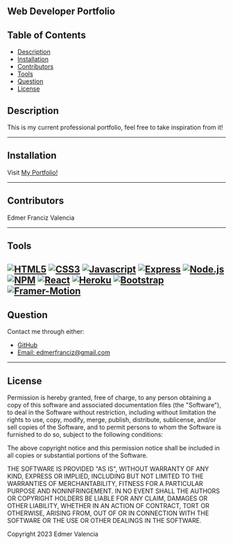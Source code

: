 ## Web Developer Portfolio

  ## Table of Contents
* [Description](#Description)
* [Installation](#Installation)
* [Contributors](#Contribution)
* [Tools](#Tools)
* [Question](#Question)
* [License](#license)

## Description

This is my current professional portfolio, feel free to take inspiration from it!

---
## Installation

Visit [My Portfolio!](https://ed-web-portfolio-9dc8d51c857b.herokuapp.com/)

---

## Contributors

Edmer Franciz Valencia

---
## Tools
[![HTML5](https://img.shields.io/badge/HTML5-E34F26?style=flat-square&logo=html5&logoColor=white)](https://www.w3.org/TR/html5/)
[![CSS3](https://img.shields.io/badge/CSS3-1572B6?style=flat-square&logo=css3&logoColor=white)](https://www.w3.org/Style/CSS/)
[![Javascript](https://img.shields.io/badge/JavaScript-323330?style=flat-square&logo=javascript&logoColor=F7DF1E)](https://www.javascript.com/)
[![Express](https://img.shields.io/badge/Express.js-000000?style=flat-square&logo=express&logoColor=white)](https://expressjs.com/)
[![Node.js](https://img.shields.io/badge/Node.js-339933?style=flat-square&logo=nodedotjs&logoColor=white)](https://nodejs.org/)
[![NPM](https://img.shields.io/badge/NPM-CB3837?style=flat-square&logo=npm&logoColor=white)](https://www.npmjs.com/)
[![React](https://img.shields.io/badge/React-20232A?style=flat-square&logo=react&logoColor=61DAFB)](https://reactjs.org/)
[![Heroku](https://img.shields.io/badge/Heroku-430098?style=flat-square&logo=heroku&logoColor=white)](https://www.heroku.com/)
[![Bootstrap](https://img.shields.io/badge/bootstrap-4EA94B?style=flat-square&logo=bootstrap&logoColor=white)](https://getbootstrap.com/)
[![Framer-Motion](https://img.shields.io/badge/Framer-430098?style=flat-square&logo=framer&logoColor=white)](https://www.framer.com/motion/)
---

## Question

Contact me through either:
- [GitHub](https://github.com/edm1001)
- [Email: edmerfranciz@gmail.com](mailto:edmerfranciz@gmail.com)

---

## License

Permission is hereby granted, free of charge, to any person obtaining a copy of this software and associated documentation files (the "Software"), to deal in the Software without restriction, including without limitation the rights to use, copy, modify, merge, publish, distribute, sublicense, and/or sell copies of the Software, and to permit persons to whom the Software is furnished to do so, subject to the following conditions:

The above copyright notice and this permission notice shall be included in all copies or substantial portions of the Software.

THE SOFTWARE IS PROVIDED "AS IS", WITHOUT WARRANTY OF ANY KIND, EXPRESS OR IMPLIED, INCLUDING BUT NOT LIMITED TO THE WARRANTIES OF MERCHANTABILITY, FITNESS FOR A PARTICULAR PURPOSE AND NONINFRINGEMENT. IN NO EVENT SHALL THE AUTHORS OR COPYRIGHT HOLDERS BE LIABLE FOR ANY CLAIM, DAMAGES OR OTHER LIABILITY, WHETHER IN AN ACTION OF CONTRACT, TORT OR OTHERWISE, ARISING FROM, OUT OF OR IN CONNECTION WITH THE SOFTWARE OR THE USE OR OTHER DEALINGS IN THE SOFTWARE.

Copyright 2023 Edmer Valencia